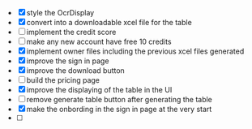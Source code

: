 
- [x] style the OcrDisplay
- [x] convert into a downloadable xcel file for the table
- [ ] implement the credit score
- [ ] make any new account have free 10 credits
- [x] implement owner files including the previous xcel files generated
- [x] improve the sign in page
- [x] improve the download button
- [ ] build the pricing page
- [x] improve the displaying of the table in the UI
- [ ] remove generate table button after generating the table
- [x] make the onbording in the sign in page at the very start
- [ ] 

